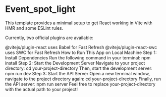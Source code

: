 # Event_spot_light
This template provides a minimal setup to get React working in Vite with HMR and some ESLint rules.

Currently, two official plugins are available:

@vitejs/plugin-react uses Babel for Fast Refresh
@vitejs/plugin-react-swc uses SWC for Fast Refresh
How to Run This App on Local Machine
Step 1: Install Dependencies
Run the following command in your terminal:
npm install
Step 2: Start the Development Server
Navigate to your project directory:
cd your-project-directory
Then, start the development server:
npm run dev
Step 3: Start the API Server
Open a new terminal window, navigate to the project directory again:
cd your-project-directory
Finally, run the API server:
npm run server
Feel free to replace your-project-directory with the actual path to your project!
